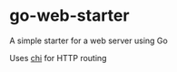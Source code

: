 # go-web-starter
A simple starter for a web server using Go

Uses [chi](https://go-chi.io/#/) for HTTP routing